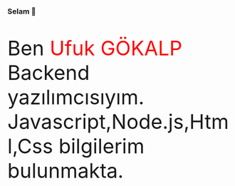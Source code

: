 ### Selam 👋
<p style="font-size: 45px;">Ben <a style="color:red;">Ufuk GÖKALP<a/> Backend yazılımcısıyım. Javascript,Node.js,Html,Css bilgilerim bulunmakta.</p>

